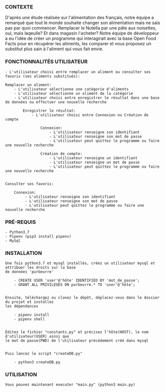    ### CONTEXTE

D'après une étude réalisée sur l'alimentation des français, notre équipe a remarqué que tout le monde souhaite changer son alimentation mais ne sais
pas par quoi commencer. Remplacer le Nutella par une pâte aux noisettes, oui, mais laqeulle? Et dans magasin l'acheter?
Notre équipe de développeur a eu l'idée de créer un programme qui interagirait avec la base Open Food Facts pour en récupérer les aliments, les comparer
et vous proposez un substitut plus sain à l'aliment qui vous fait envie.


   ### FONCTIONNALITÉS UTILISATEUR

    - L'utilisateur choisi entre remplacer un aliment ou consulter ses favoris (ses aliments substitués):

    Remplacer un aliment:
        - L'utilisateur sélectionne une catégorie d'aliments
        - L'utilisateur sélectionne un aliment de la catégorie
        - L'utilisateur choisi entre enregistrer le résultat dans une base de données ou effectuer une nouvelle recherche

            Enregistrer le résultat:
                - L'utilisateur choisi entre Connexion ou Création de compte

                    Connexion:
                        - L'utilisateur renseigne son identifiant
                        - L'utilisateur renseigne son mot de passe
                        - L'utilisateur peut quittez le programme ou faire une nouvelle recherche

                    Création de compte:
                        - L'utilisateur renseigne un identifiant
                        - L'utilisateur renseigne un mot de passe
                        - L'utilisateur peut quittez le programme ou faire une nouvelle recherche


    Consulter ses favoris:

        Connexion:
             - L'utilisateur renseigne son identifiant
             - L'utilisateur renseigne son mot de passe
             - L'utilisateur peut quittez le programme ou faire une nouvelle recherche

  ### PRÉ-REQUIS

    - Python3.7
    - Pipenv (pip3 install pipenv)
    - MySql


  ### INSTALLATION

    Une fois python3.7 et mysql installés, créez un utilisateur mysql et attribuer les droits sur la base
    de données 'purbeurre'

        - CREATE USER 'user'@'hôte' IDENTIFIED BY 'mot_de_passe';
        - GRANT ALL PRIVILEGES ON purbeurre.* TO 'user'@'hôte';


    Ensuite, téléchargez ou clonez le dépôt, déplacez-vous dans le dossier du projet et installez
    les dépendances

        - pipenv install
        - pipenv shell


    Éditez le fichier "constants.py" et précisez l'hôte(HOST), le nom d'utilisateur(USER) ainsi que
    le mot de passe(PWD) de l'utilisateur précédement créé dans mysql


    Puis lancez le script "createDB.py"

        - python3 createDB.py

  ### UTILISATION

    Vous pouvez maintenant executer "main.py" (python3 main.py)
